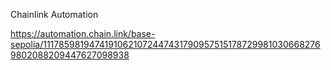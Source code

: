 Chainlink Automation

https://automation.chain.link/base-sepolia/111785981947419106210724474317909575151787299810306682769802088209447627098938

